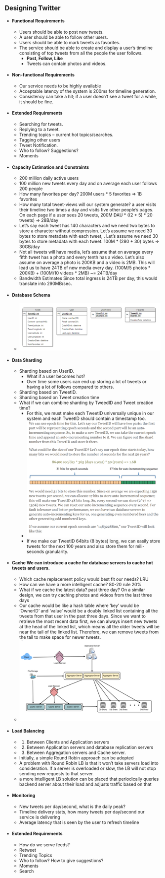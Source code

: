 ## Designing Twitter
- #### Functional Requirements
  - Users should be able to post new tweets.
  - A user should be able to follow other users.
  - Users should be able to mark tweets as favorites.
  - The service should be able to create and display a user’s timeline consisting of top tweets from all the people the user follows.
    - **Post, Follow, Like**
    - Tweets can contain photos and videos.
- #### Non-functional Requirements
  - Our service needs to be highly available
  - Acceptable latency of the system is 200ms for timeline generation.
  - Consistency can take a hit; if a user doesn’t see a tweet for a while, it should be fine.
- #### Extended Requirements
  - Searching for tweets.
  - Replying to a tweet.
  - Trending topics – current hot topics/searches.
  - Tagging other users
  - Tweet Notification.
  - Who to follow? Suggestions?
  - Moments
- #### Capacity Estimation and Constraints
  - 200 million daily active users
  - 100 million new tweets every day and on average each user follows 200 people
  - How many favorites per day? 200M users * 5 favorites => 1B favorites
  - How many total tweet-views will our system generate? a user visits their timeline two times a day and visits five other people’s pages. On each page if a user sees 20 tweets, 200M DAU * ((2 + 5) * 20 tweets) => 28B/day
  - Let’s say each tweet has 140 characters and we need two bytes to store a character without compression. Let’s assume we need 30 bytes to store metadata with each tweet, . Let’s assume we need 30 bytes to store metadata with each tweet. 100M * (280 + 30) bytes => 30GB/day
  - Not all tweets will have media, let’s assume that on average every fifth tweet has a photo and every tenth has a video. Let’s also assume on average a photo is 200KB and a video is 2MB. This will lead us to have 24TB of new media every day. (100M/5 photos * 200KB) + (100M/10 videos * 2MB) ~= 24TB/day
  - Bandwidth Estimates Since total ingress is 24TB per day, this would translate into 290MB/sec.
- #### Database Schema
  - ![Image](./images/ch7-7.png)
- #### Data Sharding
  - Sharding based on UserID. 
    - What if a user becomes hot?
    -  Over time some users can end up storing a lot of tweets or having a lot of follows compared to others.
  -  Sharding based on TweetID.
  -  Sharding based on Tweet creation time
  -  What if we can combine sharding by TweedID and Tweet creation time?
     -  For this, we must make each TweetID universally unique in our system and each TweetID should contain a timestamp too.
     -  ![Image](./images/ch7-8.png)
     -  If we make our TweetID 64bits (8 bytes) long, we can easily store tweets for the next 100 years and also store them for mili-seconds granularity.
- #### Cache We can introduce a cache for database servers to cache hot tweets and users.
  - Which cache replacement policy would best fit our needs? LRU
  - How can we have a more intelligent cache?  80-20 rule 20%
  - What if we cache the latest data?  past three day? On a similar design, we can try caching photos and videos from the last three days
  - Our cache would be like a hash table where ‘key’ would be ‘OwnerID’ and ‘value’ would be a doubly linked list containing all the tweets from that user in the past three days. Since we want to retrieve the most recent data first, we can always insert new tweets at the head of the linked list, which means all the older tweets will be near the tail of the linked list. Therefore, we can remove tweets from the tail to make space for newer tweets.
  - ![Image](./images/ch7-8-2.png)
- #### Load Balancing
  - 1) Between Clients and Application servers
  - 2) Between Application servers and database replication servers
  - 3) Between Aggregation servers and Cache server.
  - Initially, a simple Round Robin approach can be adopted
  - A problem with Round Robin LB is that it won’t take servers load into consideration. If a server is overloaded or slow, the LB will not stop sending new requests to that server.
  - a more intelligent LB solution can be placed that periodically queries backend server about their load and adjusts traffic based on that
- #### Monitoring
  - New tweets per day/second, what is the daily peak?
  - Timeline delivery stats, how many tweets per day/second our service is delivering
  - Average latency that is seen by the user to refresh timeline
-  #### Extended Requirements
   -  How do we serve feeds?
   -  Retweet
   -  Trending Topics
   -  Who to follow? How to give suggestions?
   -  Moments
   -  Search
